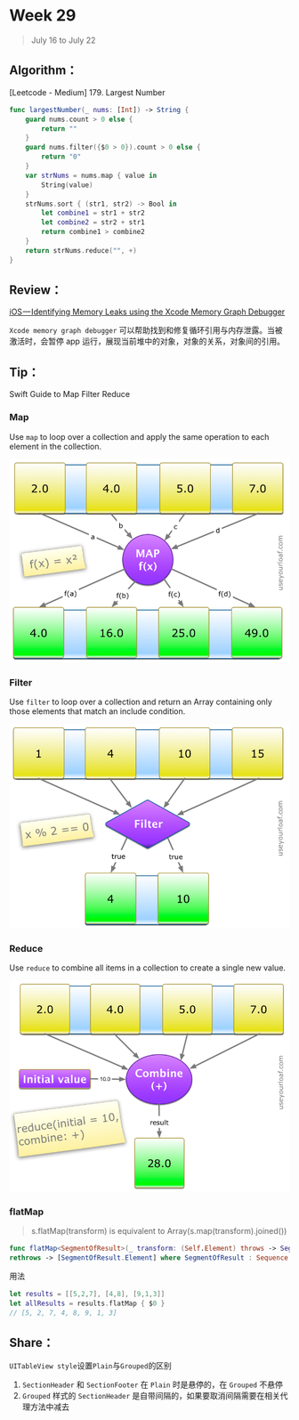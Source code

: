 # Week 29

> July 16 to July 22

## Algorithm：

[Leetcode - Medium] 179. Largest Number

```swift
func largestNumber(_ nums: [Int]) -> String {
    guard nums.count > 0 else {
        return ""
    }
    guard nums.filter({$0 > 0}).count > 0 else {
        return "0"
    }
    var strNums = nums.map { value in
        String(value)
    }
    strNums.sort { (str1, str2) -> Bool in
        let combine1 = str1 + str2
        let combine2 = str2 + str1
        return combine1 > combine2
    }
    return strNums.reduce("", +)
}
```

## Review：

[iOS — Identifying Memory Leaks using the Xcode Memory Graph Debugger](https://medium.com/zendesk-engineering/ios-identifying-memory-leaks-using-the-xcode-memory-graph-debugger-e84f097b9d15)

`Xcode memory graph debugger` 可以帮助找到和修复循环引用与内存泄露。当被激活时，会暂停 app 运行，展现当前堆中的对象，对象的关系，对象间的引用。

## Tip：

Swift Guide to Map Filter Reduce

### Map

Use `map` to loop over a collection and apply the same operation to each element in the collection.

![Map](../images/Map.png)

### Filter
Use `filter` to loop over a collection and return an Array containing only those elements that match an include condition.

![Filter](../images/Filter.png)

### Reduce
Use `reduce` to combine all items in a collection to create a single new value.

![Reduce](../images/Reduce.png)

### flatMap
> s.flatMap(transform) is equivalent to Array(s.map(transform).joined())
```swift
func flatMap<SegmentOfResult>(_ transform: (Self.Element) throws -> SegmentOfResult) 
rethrows -> [SegmentOfResult.Element] where SegmentOfResult : Sequence
```
用法
```swift
let results = [[5,2,7], [4,8], [9,1,3]]
let allResults = results.flatMap { $0 }
// [5, 2, 7, 4, 8, 9, 1, 3]
```

## Share：

`UITableView style`设置`Plain`与`Grouped`的区别

1. `SectionHeader` 和 `SectionFooter` 在 `Plain` 时是悬停的，在 `Grouped` 不悬停
2. `Grouped` 样式的 `SectionHeader` 是自带间隔的，如果要取消间隔需要在相关代理方法中减去
